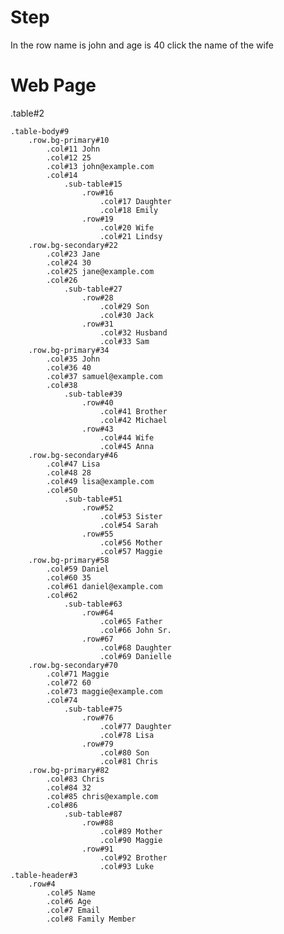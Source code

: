 # Step

In the row name is john and age is 40 click the name of the wife

# Web Page

.table#2

    .table-body#9
        .row.bg-primary#10
            .col#11 John
            .col#12 25
            .col#13 john@example.com
            .col#14
                .sub-table#15
                    .row#16
                        .col#17 Daughter
                        .col#18 Emily
                    .row#19
                        .col#20 Wife
                        .col#21 Lindsy
        .row.bg-secondary#22
            .col#23 Jane
            .col#24 30
            .col#25 jane@example.com
            .col#26
                .sub-table#27
                    .row#28
                        .col#29 Son
                        .col#30 Jack
                    .row#31
                        .col#32 Husband
                        .col#33 Sam
        .row.bg-primary#34
            .col#35 John
            .col#36 40
            .col#37 samuel@example.com
            .col#38
                .sub-table#39
                    .row#40
                        .col#41 Brother
                        .col#42 Michael
                    .row#43
                        .col#44 Wife
                        .col#45 Anna
        .row.bg-secondary#46
            .col#47 Lisa
            .col#48 28
            .col#49 lisa@example.com
            .col#50
                .sub-table#51
                    .row#52
                        .col#53 Sister
                        .col#54 Sarah
                    .row#55
                        .col#56 Mother
                        .col#57 Maggie
        .row.bg-primary#58
            .col#59 Daniel
            .col#60 35
            .col#61 daniel@example.com
            .col#62
                .sub-table#63
                    .row#64
                        .col#65 Father
                        .col#66 John Sr.
                    .row#67
                        .col#68 Daughter
                        .col#69 Danielle
        .row.bg-secondary#70
            .col#71 Maggie
            .col#72 60
            .col#73 maggie@example.com
            .col#74
                .sub-table#75
                    .row#76
                        .col#77 Daughter
                        .col#78 Lisa
                    .row#79
                        .col#80 Son
                        .col#81 Chris
        .row.bg-primary#82
            .col#83 Chris
            .col#84 32
            .col#85 chris@example.com
            .col#86
                .sub-table#87
                    .row#88
                        .col#89 Mother
                        .col#90 Maggie
                    .row#91
                        .col#92 Brother
                        .col#93 Luke
    .table-header#3
        .row#4
            .col#5 Name
            .col#6 Age
            .col#7 Email
            .col#8 Family Member
